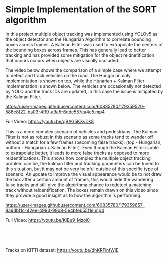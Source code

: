 # Simple Implementation of the SORT algorithm

In this project multiple object tracking was implemented using YOLOv5 as the object detector and the Hungarian Algoirthm to correlate bounding boxes across frames. A Kalman Filter was used to extrapolate the centers of the bounding boxes across frames. This has generally lead to better tracking and has provided some mitigation for the object reidnetification that occurs occurs when objects are visually occluded.

The video below shows the comparison of a simple case where we attempt to detect and track vehicles on the road. The Hungarian only implementation is shown on top, while the Hunarian + Kalman Filter implementation is shown below. The vehicles are occasionally not detected by YOLO and the track IDs are updated, in this case the issue is mitigated by the Kalman Filter.

https://user-images.githubusercontent.com/60835780/179359520-586c8f22-ba03-4ff9-a9a5-6dde557ca4c5.mp4

Full Video: https://youtu.be/qBAG5KXvDk8


This is a more complex scenario of vehicles and pedestrians. The Kalman Filter is not as robust in this scenario as some tracks tend to wander off without a match for a few frames (becoming false tracks). (top - Hungarian, bottom - Hungarian + Kalman Filter). Even though the Kalman Filter is able to extrapolate better, it leads to more false tracks as opposed to more reidentifications. This shows how complex the multiple object tracking problem can be, the kalman filter and tracking parameters can be tuned to this situation, but it may not be very helpful outside of this specific type of scenario. An update to improve the visual appearance would be to not draw the box after a certain amount of frames, this would hide the wandering false tracks and still give the algoirthma  chance to redetect a matching track without reidentification. The boxes remain drawn on this video since they provide a good insight as to how the algorithm is performing.

https://user-images.githubusercontent.com/60835780/179359657-8a6dbf1c-42ee-4993-99b8-5e4bfeb55f1e.mp4

Full Video: https://youtu.be/KjBu9_Mzol0

<br>
<br>
<br>

Tracks on KITTI dataset: https://youtu.be/dhKRFinfWjE


